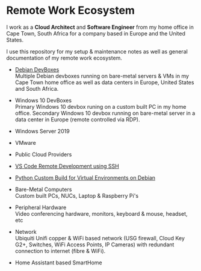 # Remote Work Ecosystem

I work as a **Cloud Architect** and **Software Engineer** from my home office in Cape Town, South Africa for a company based in Europe and the United States.

I use this repository for my setup & maintenance notes as well as general documentation of my remote work ecosystem.

* [Debian DevBoxes](https://github.com/joshuasa/remote-work-ecosystem/blob/main/content/debian-devbox.md)<br>
Multiple Debian devboxes running on bare-metal servers & VMs in my Cape Town home office as well as data centers in Europe, United States and South Africa.

* Windows 10 DevBoxes<br>
Primary Windows 10 devbox runing on a custom built PC in my home office. Secondary Windows 10 devbox running on bare-metal server in a data center in Europe (remote controlled via RDP).

* Windows Server 2019

* VMware

* Public Cloud Providers

* [VS Code Remote Development using SSH](https://github.com/joshuasa/remote-work-ecosystem/blob/main/content/vscode-remote-ssh.md)

* [Python Custom Build for Virtual Environments on Debian](https://github.com/joshuasa/remote-work-ecosystem/blob/main/content/python-debian-custom-build.md)

* Bare-Metal Computers<br>
Custom built PCs, NUCs, Laptop & Raspberry Pi's

* Peripheral Hardware<br>
Video conferencing hardware, monitors, keyboard & mouse, headset, etc

* Network<br>
Ubiquiti Unifi copper & WiFi based network (USG firewall, Cloud Key G2+, Switches, WiFi Access Points, IP Cameras) with redundant connection to internet (fibre & WiFi).

* Home Assistant based SmartHome